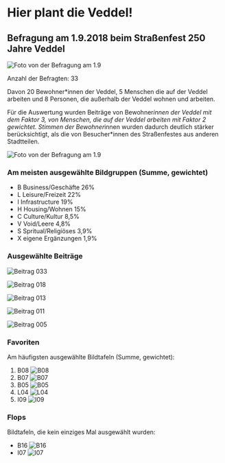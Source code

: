 # Hier plant die Veddel!

## Befragung am 1.9.2018 beim Straßenfest 250 Jahre Veddel

![Foto von der Befragung am 1.9](https://github.com/veddel-anbau-nord/9aus69-auswertung/blob/master/batch01/making_of_001.jpg)

Anzahl der Befragten: 33

Davon 20 Bewohner\*innen der Veddel, 5 Menschen die auf der Veddel arbeiten und 8 Personen, die außerhalb der Veddel wohnen und arbeiten.

Für die Auswertung wurden Beiträge von Bewohner*innen der Veddel mit dem Faktor 3, von Menschen, die auf der Veddel arbeiten mit Faktor 2 gewichtet. Stimmen der Bewohner*innen wurden dadurch deutlich stärker berücksichtigt, als die von Besucher*innen des Straßenfestes aus anderen Stadtteilen.

![Foto von der Befragung am 1.9](https://github.com/veddel-anbau-nord/9aus69-auswertung/blob/master/batch01/making_of_002.jpg)

### Am meisten ausgewählte Bildgruppen (Summe, gewichtet)

* B Business/Geschäfte 26%
* L Leisure/Freizeit 22%
* I Infrastructure 19%
* H Housing/Wohnen 15%
* C Culture/Kultur 8,5%
* V Void/Leere 4,8%
* S Spritual/Religiöses 3,9%
* X eigene Ergänzungen 1,9%

### Ausgewählte Beiträge

![Beitrag 033](https://github.com/veddel-anbau-nord/9aus69-auswertung/blob/master/batch01/images/batch01_033.jpg)

![Beitrag 018](https://github.com/veddel-anbau-nord/9aus69-auswertung/blob/master/batch01/images/batch01_018.jpg)

![Beitrag 013](https://github.com/veddel-anbau-nord/9aus69-auswertung/blob/master/batch01/images/batch01_013.jpg)

![Beitrag 011](https://github.com/veddel-anbau-nord/9aus69-auswertung/blob/master/batch01/images/batch01_011.jpg)

![Beitrag 005](https://github.com/veddel-anbau-nord/9aus69-auswertung/blob/master/batch01/images/batch01_005.jpg)

### Favoriten

Am häufigsten ausgewählte Bildtafeln (Summe, gewichtet):

1. B08 ![B08](https://github.com/veddel-anbau-nord/9aus69-auswertung/blob/master/batch01/tops/veddel-anbau-nord-katalog-ok_B08.jpg)
2. B07 ![B07](https://github.com/veddel-anbau-nord/9aus69-auswertung/blob/master/batch01/tops/veddel-anbau-nord-katalog-ok_B07.jpg)
3. B05 ![B05](https://github.com/veddel-anbau-nord/9aus69-auswertung/blob/master/batch01/tops/veddel-anbau-nord-katalog-ok_B05.jpg)
4. L04 ![L04](https://github.com/veddel-anbau-nord/9aus69-auswertung/blob/master/batch01/tops/veddel-anbau-nord-katalog-ok_L04.jpg)
5. I09 ![I09](https://github.com/veddel-anbau-nord/9aus69-auswertung/blob/master/batch01/tops/veddel-anbau-nord-katalog-ok_I09.jpg)

### Flops

Bildtafeln, die kein einziges Mal ausgewählt wurden:

* B16 ![B16](https://github.com/veddel-anbau-nord/9aus69-auswertung/blob/master/batch01/flops/veddel-anbau-nord-katalog-ok_B16.jpg)
* I07 ![I07](https://github.com/veddel-anbau-nord/9aus69-auswertung/blob/master/batch01/flops/veddel-anbau-nord-katalog-ok_I07.jpg)


